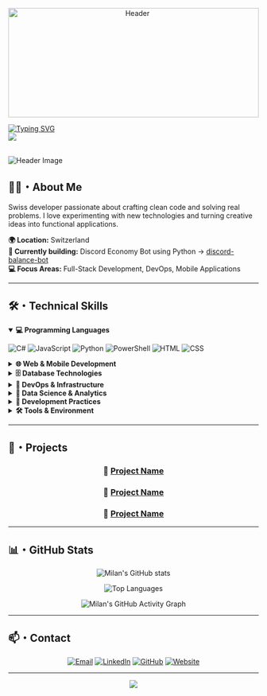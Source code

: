 <p align="center">
  <img src="https://i.pinimg.com/originals/78/08/ef/7808ef4266899433cbdeb4a113f12974.gif" width="100%" height="220px" alt="Header">
</p>

<div align="left">
  <a href="https://git.io/typing-svg">
    <img src="https://readme-typing-svg.demolab.com?font=Poppins&weight=600&size=24&pause=1000&color=ffffff&left=true&vCenter=true&random=false&width=435&lines=Hi%2C+I'm+Milan+Jankovic" alt="Typing SVG" />
  </a>
  <br>
  <img src="https://capsule-render.vercel.app/api?type=rect&color=2f353d&height=1&width=1012"/>
</div>
<br>
  
![Header Image](https://img.shields.io/badge/Developer-Milan%20Jankovic-58a6ff?style=for-the-badge)

## 👨‍💻・About Me

Swiss developer passionate about crafting clean code and solving real problems. I love experimenting with new technologies and turning creative ideas into functional applications.

**🌍 Location:** Switzerland  
**🔨 Currently building:** Discord Economy Bot using Python → [discord-balance-bot](https://github.com/IM23d/discord-balance-bot/)  
**💻 Focus Areas:** Full-Stack Development, DevOps, Mobile Applications

---

## 🛠️・Technical Skills

<details open>
<summary><b>💻 Programming Languages</b></summary>

![C#](https://img.shields.io/badge/C%23-7b2f7d?style=for-the-badge&logo=c-sharp&logoColor=white)
![JavaScript](https://img.shields.io/badge/JavaScript-F7DF1E?style=for-the-badge&logo=javascript&logoColor=black)
![Python](https://img.shields.io/badge/Python-3776AB?style=for-the-badge&logo=python&logoColor=white)
![PowerShell](https://img.shields.io/badge/PowerShell-5391FE?style=for-the-badge&logo=powershell&logoColor=white)
![HTML](https://img.shields.io/badge/HTML5-E34F26?style=for-the-badge&logo=html5&logoColor=white)
![CSS](https://img.shields.io/badge/CSS3-1572B6?style=for-the-badge&logo=css3&logoColor=white)

</details>

<details>
<summary><b>🌐 Web & Mobile Development</b></summary>

![ASP.NET](https://img.shields.io/badge/ASP.NET-512BD4?style=for-the-badge&logo=dotnet&logoColor=white)
![Mobile Development](https://img.shields.io/badge/Mobile_Development-34A853?style=for-the-badge&logo=android&logoColor=white)
![HTML5](https://img.shields.io/badge/HTML5-E34F26?style=for-the-badge&logo=html5&logoColor=white)
![CSS3](https://img.shields.io/badge/CSS3-1572B6?style=for-the-badge&logo=css3&logoColor=white)

</details>

<details>
<summary><b>🗄️ Database Technologies</b></summary>

![SQL](https://img.shields.io/badge/SQL-336791?style=for-the-badge&logo=postgresql&logoColor=white)
![NoSQL](https://img.shields.io/badge/NoSQL-4DB33D?style=for-the-badge&logo=mongodb&logoColor=white)

</details>

<details>
<summary><b>🚀 DevOps & Infrastructure</b></summary>

![Docker](https://img.shields.io/badge/Docker-2496ED?style=for-the-badge&logo=docker&logoColor=white)
![Git](https://img.shields.io/badge/Git-F05032?style=for-the-badge&logo=git&logoColor=white)
![DevOps](https://img.shields.io/badge/DevOps_Processes-326CE5?style=for-the-badge&logo=kubernetes&logoColor=white)
![Networking](https://img.shields.io/badge/Networking-FF6B35?style=for-the-badge&logo=cisco&logoColor=white)

</details>

<details>
<summary><b>🔬 Data Science & Analytics</b></summary>

![Jupyter](https://img.shields.io/badge/Jupyter-F37626?style=for-the-badge&logo=jupyter&logoColor=white)
![Predictions](https://img.shields.io/badge/ML_Predictions-FF6F00?style=for-the-badge&logo=tensorflow&logoColor=white)

</details>

<details>
<summary><b>🧪 Development Practices</b></summary>

![OOP](https://img.shields.io/badge/OOP-239120?style=for-the-badge&logo=object-oriented-programming&logoColor=white)
![Testing](https://img.shields.io/badge/Application_Testing-25A162?style=for-the-badge&logo=testing&logoColor=white)
![Agile](https://img.shields.io/badge/Agile_Methods-0052CC?style=for-the-badge&logo=agile&logoColor=white)

</details>

<details>
<summary><b>🛠️ Tools & Environment</b></summary>

![VS Code](https://img.shields.io/badge/VS%20Code-007ACC?style=for-the-badge&logo=visual-studio-code&logoColor=white)
![GitHub](https://img.shields.io/badge/GitHub-181717?style=for-the-badge&logo=github&logoColor=white)
![Git](https://img.shields.io/badge/Git-F05032?style=for-the-badge&logo=git&logoColor=white)

</details>

---

## 🚀・Projects

<div align="center">

### 🎯 [Project Name]()
### 🎯 [Project Name]()
### 🎯 [Project Name]()

</div>

---

## 📊・GitHub Stats

<div align="center">
  
![Milan's GitHub stats](https://github-readme-stats.vercel.app/api?username=bettercallmilan&show_icons=true&theme=github_dark&hide_border=true&bg_color=0d1117&title_color=58a6ff&text_color=c9d1d9&icon_color=58a6ff)

![Top Languages](https://github-readme-stats.vercel.app/api/top-langs/?username=bettercallmilan&layout=compact&theme=github_dark&hide_border=true&bg_color=0d1117&title_color=58a6ff&text_color=c9d1d9)

![Milan's GitHub Activity Graph](https://github-readme-activity-graph.vercel.app/graph?username=bettercallmilan&theme=github-compact&hide_border=true&bg_color=0d1117&color=58a6ff&line=58a6ff&point=c9d1d9)

</div>

---

## 📫・Contact

<div align="center">

[![Email](https://img.shields.io/badge/Email-58a6ff?style=for-the-badge&logo=protonmail&logoColor=white)](mailto:jankovic.milan@proton.me)
[![LinkedIn](https://img.shields.io/badge/LinkedIn-0A66C2?style=for-the-badge&logo=linkedin&logoColor=white)](https://linkedin.com/in/milan--jankovic)
[![GitHub](https://img.shields.io/badge/GitHub-181717?style=for-the-badge&logo=github&logoColor=white)](https://github.com/bettercallmilan)
[![Website](https://img.shields.io/badge/Website-58a6ff?style=for-the-badge&logo=google-chrome&logoColor=white)](https://bettercallmilan.github.io)

</div>

---

<div align="center">
  <img src="https://capsule-render.vercel.app/api?type=waving&color=58a6ff&height=120&section=footer"/>
</div>
